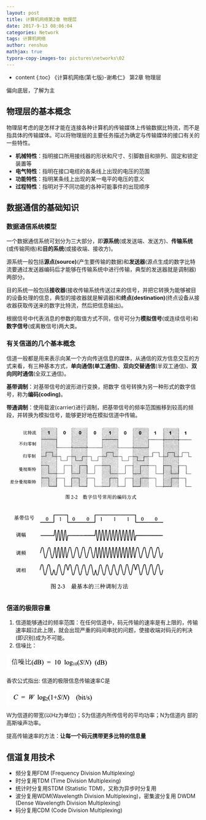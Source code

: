 ```yaml
---
layout: post
title: 计算机网络第2章 物理层
date: 2017-9-13 08:06:04
categories: Network
tags: 计算机网络
author: renshuo
mathjax: true
typora-copy-images-to: pictures\networks\02
---
```


* content
{:toc}
《计算机网络(第七版)-谢希仁》 第2章 物理层

偏向底层，了解为主

<!--more-->

## 物理层的基本概念

物理层考虑的是怎样才能在连接各种计算机的传输媒体上传输数据比特流，而不是指具体的传输媒体。可以将物理层的主要任务描述为确定与传输媒体的接口有关的一些特性。

* **机械特性**：指明接口所用接线器的形状和尺寸、引脚数目和排列、固定和锁定装置等
* **电气特性**：指明在接口电缆的各条线上出现的电压的范围
* **功能特性**：指明某条线上出现的某一电平的电压的意义
* **过程特性**：指明对于不同功能的各种可能事件的出现顺序

## 数据通信的基础知识

### 数据通信系统模型

一个数据通信系统可划分为三大部分，即**源系统**(或发送端、发送方)、**传输系统**(或传输网络)和**目的系统**(或接收端、接收方)。

源系统一般包括**源点(source)**(产生要传输的数据)和**发送器**(源点生成的数字比特流要通过发送器编码后才能够在传输系统中进行传输，典型的发送器就是调制器)两部分。

目的系统一般包括**接收器**(接收传输系统传送过来的信号，并把它转换为能够被目的设备处理的信息，典型的接收器就是解调器)和**终点(destination)**(终点设备从接收器获取传送来的数字比特流，然后把信息输出)。

根据信号中代表消息的参数的取值方式不同，信号可分为**模拟信号**(或连续信号)和**数字信号**(或离散信号)两大类。

### 有关信道的几个基本概念

信道一般都是用来表示向某一个方向传送信息的媒体，从通信的双方信息交互的方式来看，有三种基本方式，**单向通信(单工通信)**、**双向交替通信**(半双工通信)、**双向同时通信**(全双工通信)。

**基带调制**：对基带信号的波形进行变换，把数字 信号转换为另一种形式的数字信号，称为**编码(coding)**。

**带通调制**：使用载波(carrier)进行调制，把基带信号的频率范围搬移到较高的频段，并转换为模拟信号，能够更好地在模拟信道中传输。

![1505268430726](pictures/networks/02/1505268430726.png)

![1505268460446](pictures/networks/02/1505268460446.png)

### 信道的极限容量

1. 信道能够通过的频率范围：在任何信道中，码元传输的速率是有上限的，传输速率超过此上限，就会出现严重的码间串扰的问题，使接收端对码元的判决(即识别)成为不可能。
2. 信噪比：

![1505269967236](pictures/networks/02/1505269967236.png)

香农公式指出: 信道的极限信息传输速率C是

![1505269981146](pictures/networks/02/1505269981146.png)

W为信道的带宽(以Hz为单位)；S为信道内所传信号的平均功率；N为信道内 部的高斯噪声功率。

提高传输速率的方法：**让每一个码元携带更多比特的信息量**

## 信道复用技术

* 频分复用FDM (Frequency Division Multiplexing)
* 时分复用TDM (Time Division Multiplexing)
* 统计时分复用STDM (Statistic TDM)，又称为异步时分复用
* 波分复用WDM(Wavelength Division Multiplexing)，密集波分复用 DWDM (Dense Wavelength Division Multiplexing)
* 码分复用CDM (Code Division Multiplexing)

